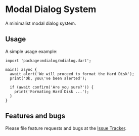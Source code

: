 # Modal Dialog System

A minimalist modal dialog system.

## Usage

A simple usage example:

    import 'package:mdialog/mdialog.dart';

    main() async {
      await alert('We will proceed to format the Hard Disk');
      print('Ok, you\'ve been alerted');

      if (await confirm('Are you sure?')) {
        print('Formating Hard Disk ...');
      }
    }

## Features and bugs

Please file feature requests and bugs at the [Issue Tracker](https://github.com/gchumillas-dart/mdialog/issues).
